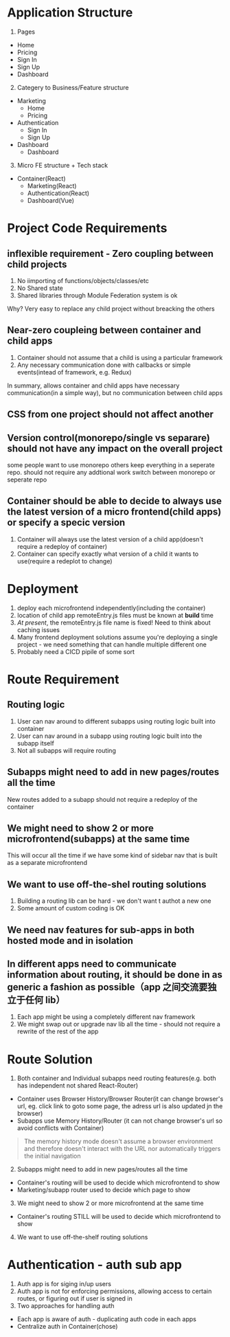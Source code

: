 # Application Structure

1. Pages

- Home
- Pricing
- Sign In
- Sign Up
- Dashboard

2. Categery to Business/Feature structure

- Marketing
  - Home
  - Pricing
- Authentication
  - Sign In
  - Sign Up
- Dashboard
  - Dashboard

3. Micro FE structure + Tech stack

- Container(React)
  - Marketing(React)
  - Authentication(React)
  - Dashboard(Vue)

# Project Code Requirements

## inflexible requirement - Zero coupling between child projects

1. No iimporting of functions/objects/classes/etc
2. No Shared state
3. Shared libraries through Module Federation system is ok

Why?
Very easy to replace any child project without breacking the others

## Near-zero coupleing between container and child apps

1. Container should not assume that a child is using a particular framework
2. Any necessary communication done with callbacks or simple events(intead of framework, e.g. Redux)

In summary, allows container and child apps have necessary communication(in a simple way), but no communication between child apps

## CSS from one project should not affect another

## Version control(monorepo/single vs separare) should not have any impact on the overall project

some people want to use monorepo others keep everything in a seperate repo. should not require any addtional work switch between monorepo or seperate repo

## Container should be able to decide to always use the latest version of a micro frontend(child apps) or specify a specic version

1. Container will always use the latest version of a child app(doesn't require a redeploy of container)
2. Container can specify exactly what version of a child it wants to use(require a redeplot to change)

# Deployment

1. deploy each microfrontend independently(including the container)
2. location of child app remoteEntry.js files must be known at <b>build</b> time
3. <i>At present</i>, the remoteEntry.js file name is fixed! Need to think about caching issues
4. Many frontend deployment solutions assume you're deploying a single project - we need something that can handle multiple different one
5. Probably need a CICD pipile of some sort

# Route Requirement

## Routing logic

1. User can nav around to different subapps using routing logic built into container
2. User can nav around in a subapp using routing logic built into the subapp itself
3. Not all subapps will require routing

## Subapps might need to add in new pages/routes all the time

New routes added to a subapp should not require a redeploy of the container

## We might need to show 2 or more microfrontend(subapps) at the same time

This will occur all the time if we have some kind of sidebar nav that is built as a separate microfrontend

## We want to use off-the-shel routing solutions

1. Building a routing lib can be hard - we don't want t authot a new one
2. Some amount of custom coding is OK

## We need nav features for sub-apps in both hosted mode and in isolation

## In different apps need to communicate information about routing, it should be done in as generic a fashion as possible（app 之间交流要独立于任何 lib）

1. Each app might be using a completely different nav framework
2. We might swap out or upgrade nav lib all the time - should not require a rewrite of the rest of the app

# Route Solution

1. Both container and Individual subapps need routing features(e.g. both has independent not shared React-Router)

- Container uses Browser History/Browser Router(it can change browser's url, eg. click link to goto some page, the adress url is also updated jn the browser)
- Subapps use Memory History/Router (it can not change browser's url so avoid conflicts with Container)

> The memory history mode doesn't assume a browser environment and therefore doesn't interact with the URL nor automatically triggers the initial navigation

2. Subapps might need to add in new pages/routes all the time

- Container's routing will be used to decide which microfrontend to show
- Marketing/subapp router used to decide which page to show

3. We might need to show 2 or more microfrontend at the same time

- Container's routing STILL will be used to decide which microfrontend to show

4. We want to use off-the-shelf routing solutions

# Authentication - auth sub app

1. Auth app is for siging in/up users
2. Auth app is not for enforcing permissions, allowing access to certain routes, or figuring out if user is signed in
3. Two approaches for handling auth

- Each app is aware of auth - duplicating auth code in each apps
- Centralize auth in Container(chose)
